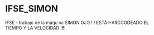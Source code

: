 # IFSE_SIMON
IFSE - trabajo de la máquina SIMON
OJO !!! ESTÁ HARDCODEADO EL TIEMPO Y LA VELOCIDAD !!!!
